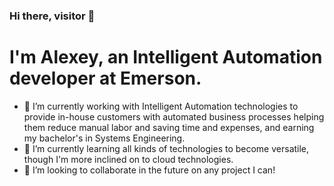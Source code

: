 ### Hi there, visitor 👋
# I'm Alexey, an Intelligent Automation developer at Emerson.

<!--
**alexey-romero/alexey-romero** is a ✨ _special_ ✨ repository because its `README.md` (this file) appears on your GitHub profile.

Here are some ideas to get you started:
-->

- 🔭 I’m currently working with Intelligent Automation technologies to provide in-house customers with automated business processes helping them reduce manual labor and saving time and expenses, and earning my bachelor's in Systems Engineering.
- 🌱 I’m currently learning all kinds of technologies to become versatile, though I'm more inclined on to cloud technologies.
- 👯 I’m looking to collaborate in the future on any project I can!
<!---
- 🤔 I’m looking for help with ...
- 💬 Ask me about ...
- 📫 How to reach me: ...
- 😄 Pronouns: ...
- ⚡ Fun fact: ...
-->
